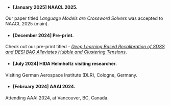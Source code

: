   - #### [January 2025] NAACL 2025.
  Our paper titled *Language Models are Crossword Solvers* was accepted to NAACL 2025 (main).

  - #### [December 2024] Pre-print.
  Check out our pre-print titled - [*Deep Learning Based Recalibration of SDSS and DESI BAO Alleviates Hubble and Clustering Tensions*](https://arxiv.org/abs/2412.14750).

  - #### [July 2024] HIDA Helmholtz visiting researcher.
  Visiting German Aerospace Institute (DLR), Cologne, Germany.

  - #### [February 2024] AAAI 2024.
  Attending AAAI 2024, at Vancouver, BC, Canada.

